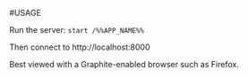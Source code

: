 #USAGE

Run the server: `start /%%APP_NAME%%`

Then connect to http://localhost:8000

Best viewed with a Graphite-enabled browser such as Firefox.
